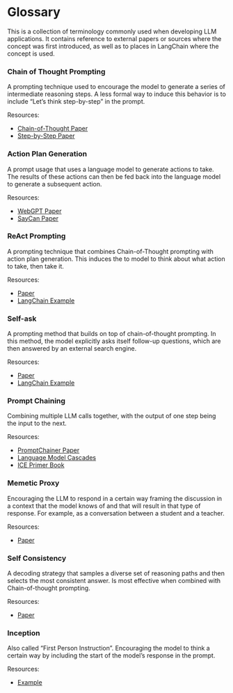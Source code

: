 # Glossary

This is a collection of terminology commonly used when developing LLM applications.
It contains reference to external papers or sources where the concept was first introduced, 
as well as to places in LangChain where the concept is used.

### Chain of Thought Prompting

A prompting technique used to encourage the model to generate a series of intermediate reasoning steps. 
A less formal way to induce this behavior is to include “Let’s think step-by-step” in the prompt.

Resources:
- [Chain-of-Thought Paper](https://arxiv.org/pdf/2201.11903.pdf)
- [Step-by-Step Paper](https://arxiv.org/abs/2112.00114)

### Action Plan Generation

A prompt usage that uses a language model to generate actions to take. 
The results of these actions can then be fed back into the language model to generate a subsequent action.

Resources:
- [WebGPT Paper](https://arxiv.org/pdf/2112.09332.pdf)
- [SayCan Paper](https://say-can.github.io/assets/palm_saycan.pdf)

### ReAct Prompting

A prompting technique that combines Chain-of-Thought prompting with action plan generation. 
This induces the to model to think about what action to take, then take it. 

Resources:
- [Paper](https://arxiv.org/pdf/2210.03629.pdf)
- [LangChain Example](https://github.com/hwchase17/langchain/blob/master/examples/react.ipynb)

### Self-ask

A prompting method that builds on top of chain-of-thought prompting. 
In this method, the model explicitly asks itself follow-up questions, which are then answered by an external search engine. 

Resources:
- [Paper](https://ofir.io/self-ask.pdf)
- [LangChain Example](https://github.com/hwchase17/langchain/blob/master/examples/self_ask_with_search.ipynb)

### Prompt Chaining

Combining multiple LLM calls together, with the output of one step being the input to the next. 

Resources: 
- [PromptChainer Paper](https://arxiv.org/pdf/2203.06566.pdf)
- [Language Model Cascades](https://arxiv.org/abs/2207.10342)
- [ICE Primer Book](https://primer.ought.org/)

### Memetic Proxy

Encouraging the LLM to respond in a certain way framing the discussion in a context that the model knows of and that will result in that type of response. For example, as a conversation between a student and a teacher. 

Resources:
- [Paper](https://arxiv.org/pdf/2102.07350.pdf)

### Self Consistency

A decoding strategy that samples a diverse set of reasoning paths and then selects the most consistent answer. 
Is most effective when combined with Chain-of-thought prompting. 

Resources:
- [Paper](https://arxiv.org/pdf/2203.11171.pdf)

### Inception

Also called “First Person Instruction”. 
Encouraging the model to think a certain way by including the start of the model’s response in the prompt. 

Resources:
- [Example](https://twitter.com/goodside/status/1583262455207460865?s=20&t=8Hz7XBnK1OF8siQrxxCIGQ)
